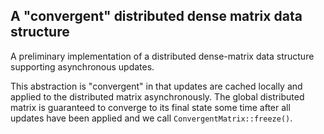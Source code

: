 A "convergent" distributed dense matrix data structure
------------------------------------------------------

A preliminary implementation of a distributed dense-matrix data structure
supporting asynchronous updates.

This abstraction is "convergent" in that updates are cached locally and applied
to the distributed matrix asynchronously. The global distributed matrix is
guaranteed to converge to its final state some time after all updates have been
applied and we call `ConvergentMatrix::freeze()`.
